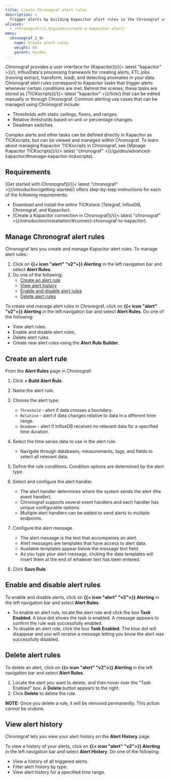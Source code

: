 ```yaml
---
title: Create Chronograf alert rules
description: >
  Trigger alerts by building Kapacitor alert rules in the Chronograf user interface (UI).
aliases:
  - /chronograf/v1.9/guides/create-a-kapacitor-alert/
menu:
  chronograf_1_9:
    name: Create alert rules
    weight: 60
    parent: Guides
---
```



Chronograf provides a user interface for [Kapacitor](/{{< latest "kapacitor" >}}/), InfluxData's processing framework for creating alerts, ETL jobs (running extract, transform, load), and detecting anomalies in your data.
Chronograf alert rules correspond to Kapacitor tasks that trigger alerts whenever certain conditions are met.
Behind the scenes, these tasks are stored as [TICKscripts](/{{< latest "kapacitor" >}}/tick/) that can be edited manually or through Chronograf.
Common alerting use cases that can be managed using Chronograf include:

* Thresholds with static ceilings, floors, and ranges.
* Relative thresholds based on unit or percentage changes.
* Deadman switches.

Complex alerts and other tasks can be defined directly in Kapacitor as TICKscripts, but can be viewed and managed within Chronograf.
To learn about managing Kapacitor TICKscripts in Chronograf, see [Manage Kapacitor TICKscripts](/{{< latest "chronograf" >}}/guides/advanced-kapacitor/#manage-kapacitor-tickscripts).

## Requirements

[Get started with Chronograf](/{{< latest "chronograf" >}}/introduction/getting-started/) offers step-by-step instructions for each of the following requirements:

* Download and install the entire TICKstack (Telegraf, InfluxDB, Chronograf, and Kapacitor).
* [Create a Kapacitor connection in Chronograf](/{{< latest "chronograf" >}}/introduction/installation/#connect-chronograf-to-kapacitor).

## Manage Chronograf alert rules

Chronograf lets you create and manage Kapacitor alert rules. To manage alert rules:

1. Click on  **{{< icon "alert" "v2">}} Alerting** in the left navigation bar and select **Alert Rules**.
2. Do one of the following:
    - [Create an alert rule](#create-an-alert-rule)
    - [View alert history](#view-alert-history)
    - [Enable and disable alert rules](#enable-and-disable-alert-rules)
    - [Delete alert rules](#delete-alert-rules)

To create and manage alert rules in Chronograf, click on
**{{< icon "alert" "v2">}} Alerting** in the left navigation bar and select **Alert Rules**.
Do one of the following:

  - View alert rules.
  - Enable and disable alert rules.
  - Delete alert rules.
  - Create new alert rules using the **Alert Rule Builder**.

## Create an alert rule

From the **Alert Rules** page in Chronograf:

1. Click **+ Build Alert Rule**. 

1. Name the alert rule.

2. Choose the alert type:
    -  `Threshold` - alert if data crosses a boundary.
    -  `Relative` - alert if data changes relative to data in a different time range.
    -  `Deadman` - alert if InfluxDB receives no relevant data for a specified time duration.

3. Select the time series data to use in the alert rule.
    - Navigate through databases, measurements, tags, and fields to select all relevant data.

4. Define the rule conditions. Condition options are determined by the alert type.

5. Select and configure the alert handler.
    - The alert handler determines where the system sends the alert (the event handler).
    - Chronograf supports several event handlers and each handler has unique configurable options.
    - Multiple alert handlers can be added to send alerts to multiple endpoints.

6. Configure the alert message.
    - The alert message is the text that accompanies an alert.
    - Alert messages are templates that have access to alert data.
    - Available templates appear below the message text field.
    - As you type your alert message, clicking the data templates will insert them at the end of whatever text has been entered.

7. Click **Save Rule**.

## Enable and disable alert rules

To enable and disable alerts, click on **{{< icon "alert" "v2">}} Alerting** in the left navigation bar and select **Alert Rules**.

  - To enable an alert rule, locate the alert rule and click the box **Task Enabled**. A blue dot shows the task is enabled. A message appears to confirm the rule was successfully enabled. 
  - To disable an alert rule, click the box **Task Enabled**. The blue dot will disappear and you will receive a message letting you know the alert was successfully disabled. 

## Delete alert rules

To delete an alert, click on **{{< icon "alert" "v2">}} Alerting** in the left navigation bar and select **Alert Rules**.

1. Locate the alert you want to delete, and then hover over the "Task Enabled" box. A **Delete** button appears to the right.  
3. Click **Delete** to delete the rule. 

**NOTE:** Once you delete a rule, it will be removed permanently. This action cannot be undone.

## View alert history

Chronograf lets you view your alert history on the **Alert History** page.

To view a history of your alerts, click on
**{{< icon "alert" "v2">}} Alerting** in the left navigation bar and select **Alert History**. 
Do one of the following:

  - View a history of all triggered alerts.
  - Filter alert history by type.  
  - View alert history for a specified time range.  
